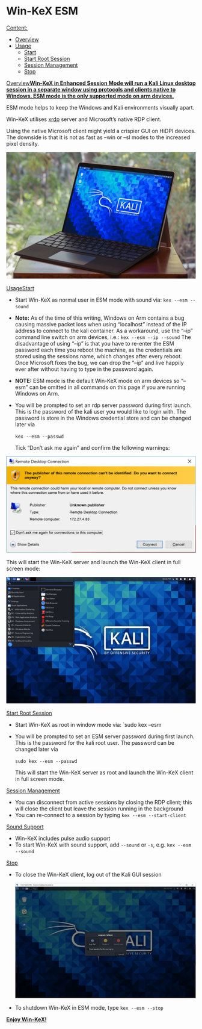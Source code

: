 # Win-KeX ESM

[Content:](broken-reference)

* [Overview](broken-reference)
* [Usage](broken-reference)
  * [Start](broken-reference)
  * [Start Root Session](broken-reference)
  * [Session Management](broken-reference)
  * [Stop](broken-reference)

[Overview](broken-reference)[**Win-KeX in Enhanced Session Mode will run a Kali Linux desktop session in a separate window using protocols and clients native to Windows. ESM mode is the only supported mode on arm devices.**](broken-reference)

ESM mode helps to keep the Windows and Kali environments visually apart.

Win-KeX utilises [xrdp](http://xrdp.org/) server and Microsoft’s native RDP client.

Using the native Microsoft client might yield a crispier GUI on HiDPI devices. The downside is that it is not as fast as –win or –sl modes to the increased pixel density.

[![](<../../../.gitbook/assets/win kex esm arm.png>)](<../../../.gitbook/assets/win kex esm arm.png>)

[Usage](broken-reference)[Start](broken-reference)

* Start Win-KeX as normal user in ESM mode with sound via: `kex --esm --sound`
* **Note:** As of the time of this writing, Windows on Arm contains a bug causing massive packet loss when using “localhost” instead of the IP address to connect to the kali container. As a workaround, use the “–ip” command line switch on arm devices, i.e.: `kex --esm --ip --sound` The disadvantage of using “–ip” is that you have to re-enter the ESM password each time you reboot the machine, as the credentials are stored using the sessions name, which changes after every reboot. Once Microsoft fixes the bug, we can drop the “–ip” and live happily ever after without having to type in the password again.
* **NOTE:** ESM mode is the default Win-KeX mode on arm devices so “–esm” can be omitted in all commands on this page if you are running Windows on Arm.
*   You will be prompted to set an rdp server password during first launch. This is the password of the kali user you would like to login with. The password is store in the Windows credential store and can be changed later via

    `kex --esm --passwd`

    Tick “Don’t ask me again” and confirm the following warnings:

[![](<../../../.gitbook/assets/RDP Message 1.png>)](<../../../.gitbook/assets/RDP Message 1.png>)

This will start the Win-KeX server and launch the Win-KeX client in full screen mode:

[![](<../../../.gitbook/assets/win kex 2 (1).png>)](<../../../.gitbook/assets/win kex 2 (1).png>)

[Start Root Session](broken-reference)

* Start Win-KeX as root in window mode via: \`sudo kex –esm
*   You will be prompted to set an ESM server password during first launch. This is the password for the kali root user. The password can be changed later via

    `sudo kex --esm --passwd`

    This will start the Win-KeX server as root and launch the Win-KeX client in full screen mode.

[Session Management](broken-reference)

* You can disconnect from active sessions by closing the RDP client; this will close the client but leave the session running in the background
* You can re-connect to a session by typing `kex --esm --start-client`

[Sound Support](broken-reference)

* Win-KeX includes pulse audio support
* To start Win-KeX with sound support, add `--sound` or `-s`, e.g. `kex --esm --sound`

[Stop](broken-reference)

*   To close the Win-KeX client, log out of the Kali GUI session

    [![](<../../../.gitbook/assets/win kex 2.png>)](<../../../.gitbook/assets/win kex 2.png>)
* To shutdown Win-KeX in ESM mode, type `kex --esm --stop`

[**Enjoy Win-KeX!**](broken-reference)
